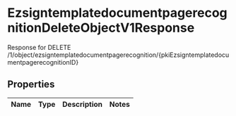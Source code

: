 

# EzsigntemplatedocumentpagerecognitionDeleteObjectV1Response

Response for DELETE /1/object/ezsigntemplatedocumentpagerecognition/{pkiEzsigntemplatedocumentpagerecognitionID}

## Properties

| Name | Type | Description | Notes |
|------------ | ------------- | ------------- | -------------|




